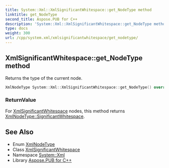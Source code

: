 ```yaml
---
title: System::Xml::XmlSignificantWhitespace::get_NodeType method
linktitle: get_NodeType
second_title: Aspose.PUB for C++
description: 'System::Xml::XmlSignificantWhitespace::get_NodeType method. Returns the type of the current node in C++.'
type: docs
weight: 300
url: /cpp/system.xml/xmlsignificantwhitespace/get_nodetype/
---
```

## XmlSignificantWhitespace::get_NodeType method


Returns the type of the current node.

```cpp
XmlNodeType System::Xml::XmlSignificantWhitespace::get_NodeType() override
```


### ReturnValue

For [XmlSignificantWhitespace](../) nodes, this method returns [XmlNodeType::SignificantWhitespace](../../xmlnodetype/).

## See Also

* Enum [XmlNodeType](../../xmlnodetype/)
* Class [XmlSignificantWhitespace](../)
* Namespace [System::Xml](../../)
* Library [Aspose.PUB for C++](../../../)
